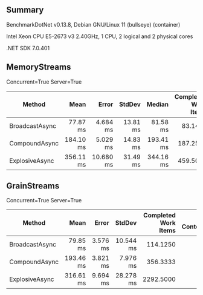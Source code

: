 ## Summary

BenchmarkDotNet v0.13.8, Debian GNU/Linux 11 (bullseye) (container)

Intel Xeon CPU E5-2673 v3 2.40GHz, 1 CPU, 2 logical and 2 physical cores

.NET SDK 7.0.401

## MemoryStreams

Concurrent=True  Server=True  

| Method         | Mean      | Error     | StdDev   | Median    | Completed Work Items | Lock Contentions | Allocated  |
|--------------- |----------:|----------:|---------:|----------:|---------------------:|-----------------:|-----------:|
| BroadcastAsync |  77.87 ms |  4.684 ms | 13.81 ms |  81.58 ms |              83.1429 |           0.4286 |  155.37 KB |
| CompoundAsync  | 184.10 ms |  5.029 ms | 14.83 ms | 193.41 ms |             187.2500 |                - |  301.05 KB |
| ExplosiveAsync | 356.11 ms | 10.680 ms | 31.49 ms | 344.16 ms |             459.5000 |           2.0000 | 1563.35 KB |

## GrainStreams

Concurrent=True  Server=True  

| Method         | Mean      | Error    | StdDev    | Completed Work Items | Lock Contentions | Allocated  |
|--------------- |----------:|---------:|----------:|---------------------:|-----------------:|-----------:|
| BroadcastAsync |  79.85 ms | 3.576 ms | 10.544 ms |             114.1250 |           0.6250 |  227.72 KB |
| CompoundAsync  | 193.46 ms | 3.821 ms |  7.976 ms |             356.3333 |           2.3333 |  593.62 KB |
| ExplosiveAsync | 316.61 ms | 9.694 ms | 28.278 ms |            2292.5000 |           9.0000 | 3542.52 KB |